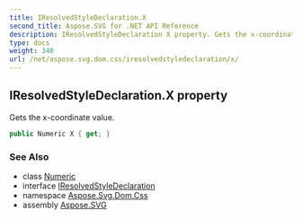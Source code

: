 ```yaml
---
title: IResolvedStyleDeclaration.X
second_title: Aspose.SVG for .NET API Reference
description: IResolvedStyleDeclaration X property. Gets the x-coordinate value
type: docs
weight: 340
url: /net/aspose.svg.dom.css/iresolvedstyledeclaration/x/
---
```

## IResolvedStyleDeclaration.X property

Gets the x-coordinate value.

```csharp
public Numeric X { get; }
```

### See Also

* class [Numeric](../../../aspose.svg.drawing/numeric/)
* interface [IResolvedStyleDeclaration](../)
* namespace [Aspose.Svg.Dom.Css](../../../aspose.svg.dom.css/)
* assembly [Aspose.SVG](../../../)
